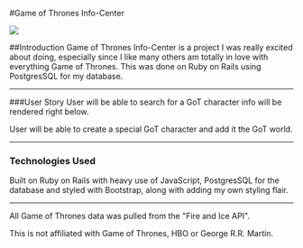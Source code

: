 #Game of Thrones Info-Center


![](http://static.highsnobiety.com/wp-content/uploads/2016/07/18155716/got_gif_07.gif)


##Introduction 
Game of Thrones Info-Center is a project I was really excited about doing, especially since I like many others am totally in love with everything Game of Thrones. This was done on Ruby on Rails using PostgresSQL for my database.

-----
###User Story
User will be able to search for a GoT character info will be rendered right below.

User will be able to create a special GoT character and add it the GoT world.


-----

### Technologies Used 
Built on Ruby on Rails with heavy use of JavaScript, PostgresSQL for the database and styled with Bootstrap, along with adding my own styling flair. 


-----

All Game of Thrones data was pulled from the "Fire and Ice API".

This is not affiliated with Game of Thrones, HBO or George R.R. Martin.
